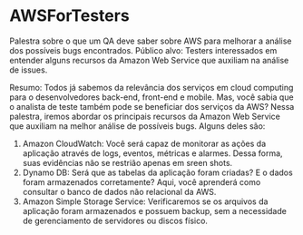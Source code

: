 # AWSForTesters
Palestra sobre o que um QA deve saber sobre AWS para melhorar a análise dos possíveis bugs encontrados.
Público alvo: Testers interessados em entender alguns recursos da Amazon Web Service que auxiliam na análise de issues.

Resumo:
Todos já sabemos da relevância dos serviços em cloud computing para o desenvolvedores back-end, front-end e mobile.
Mas, você sabia que o analista de teste também pode se beneficiar dos serviços da AWS?
Nessa palestra, iremos abordar os principais recursos da Amazon Web Service que auxiliam na melhor análise de possíveis bugs.
Alguns deles são:
1) Amazon CloudWatch: Você será capaz de monitorar as ações da aplicação através de logs, eventos, métricas e alarmes. Dessa forma, suas evidências não se restrião apenas em sreen shots.
2) Dynamo DB: Será que as tabelas da aplicação foram criadas? E o dados foram armazenados corretamente? Aqui, você aprenderá como consultar o banco de dados não relacional da AWS.
3) Amazon Simple Storage Service: Verificaremos se os arquivos da aplicação foram armazenados e possuem backup, sem a necessidade de gerenciamento de servidores ou discos físico. 


